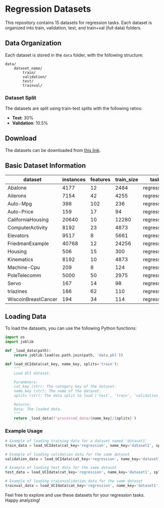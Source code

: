 
# Regression Datasets

This repository contains 15 datasets for regression tasks. Each dataset is organized into train, validation, test, and train+val (full data) folders.

## Data Organization

Each dataset is stored in the `data` folder, with the following structure:

```
data/
    dataset_name/
        train/
        validation/
        test/
        trainval/
```

### Dataset Split

The datasets are split using train-test splits with the following ratios:
- **Test**: 30%
- **Validation**: 10.5%

## Download

The datasets can be downloaded from [this link](https://www.dcc.fc.up.pt/~ltorgo/Regression/DataSets.html).

## Basic Dataset Information

| dataset             | instances | features | train_size | task       |
|---------------------|-----------|----------|------------|------------|
| Abalone             | 4177      | 12       | 2484       | regression |
| Ailerons            | 7154      | 42       | 4255       | regression |
| Auto-Mpg            | 398       | 102      | 236        | regression |
| Auto-Price          | 159       | 17       | 94         | regression |
| CaliforniaHousing   | 20640     | 10       | 12280      | regression |
| ComputerActivity    | 8192      | 23       | 4873       | regression |
| Elevators           | 9517      | 8        | 5661       | regression |
| FriedmanExample     | 40768     | 12       | 24256      | regression |
| Housing             | 506       | 15       | 300        | regression |
| Kinematics          | 8192      | 10       | 4873       | regression |
| Machine-Cpu         | 209       | 8        | 124        | regression |
| PoleTelecomm        | 5000      | 50       | 2975       | regression |
| Servo               | 167       | 14       | 98         | regression |
| triazines           | 186       | 62       | 110        | regression |
| WiscoinBreastCancer | 194       | 34       | 114        | regression |

## Loading Data

To load the datasets, you can use the following Python functions:

```python
import os
import joblib

def _load_data(path):
    return joblib.load(os.path.join(path, 'data.pkl'))

def load_UCIdata(cat_key, name_key, splits='train'):
    """
    Load UCI dataset.

    Parameters:
    cat_key (str): The category key of the dataset.
    name_key (str): The name of the dataset.
    splits (str): The data split to load ('test', 'train', 'validation', 'trainval').

    Returns:
    Data: The loaded data.
    """
    return _load_data(f'processed_data/{name_key}/{splits}')
```

### Example Usage

```python
# Example of loading training data for a dataset named 'dataset1'
train_data = load_UCIdata(cat_key='regression', name_key='dataset1', splits='train')

# Example of loading validation data for the same dataset
validation_data = load_UCIdata(cat_key='regression', name_key='dataset1', splits='validation')

# Example of loading test data for the same dataset
test_data = load_UCIdata(cat_key='regression', name_key='dataset1', splits='test')

# Example of loading train+validation data for the same dataset
trainval_data = load_UCIdata(cat_key='regression', name_key='dataset1', splits='trainval')
```

Feel free to explore and use these datasets for your regression tasks. Happy analyzing!
